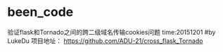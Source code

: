 # been_code
验证flask和Tornado之间的跨二级域名传输cookies问题
time:20151201
#by LukeDu
项目地址：
https://github.com/ADU-21/cross_flask_Tornado
